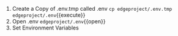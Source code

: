 1. Create a Copy of .env.tmp called .env
`cp edgeproject/.env.tmp edgeproject/.env`{{execute}}
1. Open .env
`edgeproject/.env`{{open}}
1. Set Environment Variables